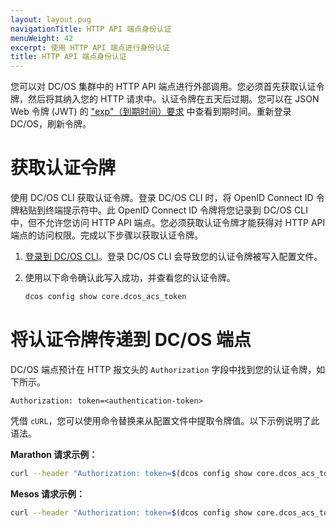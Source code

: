 ```yaml
---
layout: layout.pug
navigationTitle: HTTP API 端点身份认证
menuWeight: 42
excerpt: 使用 HTTP API 端点进行身份认证
title: HTTP API 端点身份认证
---
```

<!-- The source repository for this topic is https://github.com/dcos/dcos-docs-site -->

您可以对 DC/OS 集群中的 HTTP API 端点进行外部调用。您必须首先获取认证令牌，然后将其纳入您的 HTTP 请求中。认证令牌在五天后过期。您可以在 JSON Web 令牌 (JWT) 的 ["exp"（到期时间）要求](https://tools.ietf.org/html/rfc7519#section-4.1.4) 中查看到期时间。重新登录 DC/OS，刷新令牌。

# 获取认证令牌

使用 DC/OS CLI 获取认证令牌。登录 DC/OS CLI 时，将 OpenID Connect ID 令牌粘贴到终端提示符中。此 OpenID Connect ID 令牌将您记录到 DC/OS CLI 中，但不允许您访问 HTTP API 端点。您必须获取认证令牌才能获得对 HTTP API 端点的访问权限。完成以下步骤以获取认证令牌。

1. [登录到 DC/OS CLI](/dcos/cn/1.11/security/oss/managing-authentication/#logging-in-to-the-dcos-cli)。登录 DC/OS CLI 会导致您的认证令牌被写入配置文件。

2. 使用以下命令确认此写入成功，并查看您的认证令牌。

    ```bash
    dcos config show core.dcos_acs_token
    ```

# 将认证令牌传递到 DC/OS 端点

DC/OS 端点预计在 HTTP 报文头的 `Authorization` 字段中找到您的认证令牌，如下所示。

```http
Authorization: token=<authentication-token>
```

凭借 `cURL`，您可以使用命令替换来从配置文件中提取令牌值。以下示例说明了此语法。

**Marathon 请求示例：**

```bash
curl --header "Authorization: token=$(dcos config show core.dcos_acs_token)" http://<master-host-name>/service/marathon/v2/apps
```

**Mesos 请求示例：**

```bash
curl --header "Authorization: token=$(dcos config show core.dcos_acs_token)" http://<master-host-name>/mesos/master/state.json
```
